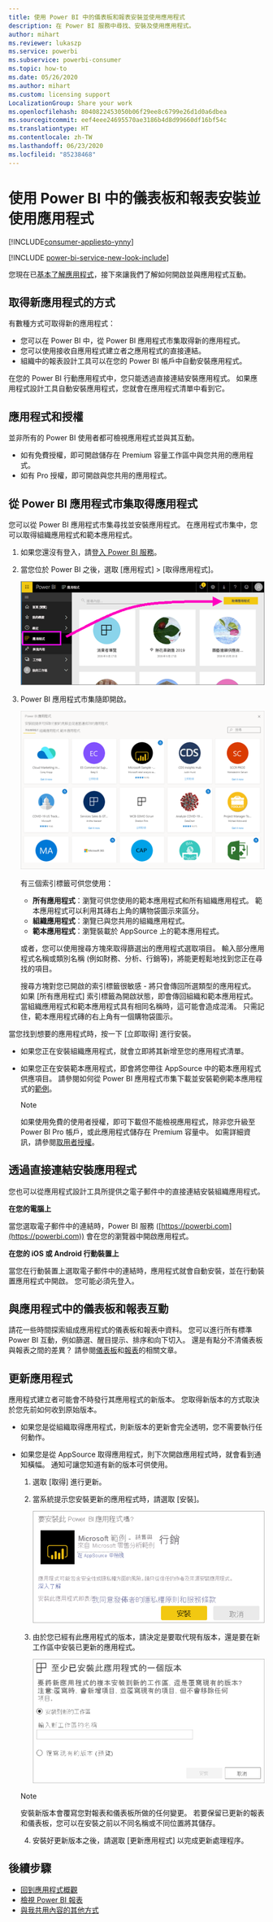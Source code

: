 ```yaml
---
title: 使用 Power BI 中的儀表板和報表安裝並使用應用程式
description: 在 Power BI 服務中尋找、安裝及使用應用程式。
author: mihart
ms.reviewer: lukaszp
ms.service: powerbi
ms.subservice: powerbi-consumer
ms.topic: how-to
ms.date: 05/26/2020
ms.author: mihart
ms.custom: licensing support
LocalizationGroup: Share your work
ms.openlocfilehash: 8040822453050b06f29ee8c6799e26d1d0a6dbea
ms.sourcegitcommit: eef4eee24695570ae3186b4d8d99660df16bf54c
ms.translationtype: HT
ms.contentlocale: zh-TW
ms.lasthandoff: 06/23/2020
ms.locfileid: "85238468"
---
```

# <a name="install-and-use-apps-with-dashboards-and-reports-in-power-bi"></a>使用 Power BI 中的儀表板和報表安裝並使用應用程式

[!INCLUDE[consumer-appliesto-ynny](../includes/consumer-appliesto-ynny.md)]

[!INCLUDE [power-bi-service-new-look-include](../includes/power-bi-service-new-look-include.md)]

您現在已[基本了解應用程式](end-user-apps.md)，接下來讓我們了解如何開啟並與應用程式互動。 

## <a name="ways-to-get-a-new-app"></a>取得新應用程式的方式
有數種方式可取得新的應用程式：
* 您可以在 Power BI 中，從 Power BI 應用程式市集取得新的應用程式。
* 您可以使用接收自應用程式建立者之應用程式的直接連結。 
* 組織中的報表設計工具可以在您的 Power BI 帳戶中自動安裝應用程式。

在您的 Power BI 行動應用程式中，您只能透過直接連結安裝應用程式。 如果應用程式設計工具自動安裝應用程式，您就會在應用程式清單中看到它。

## <a name="apps-and-licenses"></a>應用程式和授權
並非所有的 Power BI 使用者都可檢視應用程式並與其互動。 
- 如有免費授權，即可開啟儲存在 Premium 容量工作區中與您共用的應用程式。
- 如有 Pro 授權，即可開啟與您共用的應用程式。

## <a name="get-the-app-from-the-power-bi-apps-marketplace"></a>從 Power BI 應用程式市集取得應用程式

您可以從 Power BI 應用程式市集尋找並安裝應用程式。 在應用程式市集中，您可以取得組織應用程式和範本應用程式。

1. 如果您還沒有登入，請[登入 Power BI 服務](./end-user-sign-in.md)。 

1. 當您位於 Power BI 之後，選取 [應用程式] > [取得應用程式]。 

    ![取得應用程式  ](./media/end-user-app-view/power-bi-get-apps.png)

1. Power BI 應用程式市集隨即開啟。

   ![Power BI 應用程式市集](./media/end-user-app-view/power-bi-app-marketplace.png)

   有三個索引標籤可供您使用：
   * **所有應用程式**：瀏覽可供您使用的範本應用程式和所有組織應用程式。 範本應用程式可以利用其磚右上角的購物袋圖示來區分。
   * **組織應用程式**：瀏覽已與您共用的組織應用程式。 
   * **範本應用程式**：瀏覽裝載於 AppSource 上的範本應用程式。

   或者，您可以使用搜尋方塊來取得篩選出的應用程式選取項目。 輸入部分應用程式名稱或類別名稱 (例如財務、分析、行銷等)，將能更輕鬆地找到您正在尋找的項目。 

   搜尋方塊對您已開啟的索引標籤很敏感 - 將只會傳回所選類型的應用程式。 如果 [所有應用程式] 索引標籤為開啟狀態，即會傳回組織和範本應用程式。 當組織應用程式和範本應用程式具有相同名稱時，這可能會造成混淆。 只需記住，範本應用程式磚的右上角有一個購物袋圖示。

當您找到想要的應用程式時，按一下 [立即取得] 進行安裝。
* 如果您正在安裝組織應用程式，就會立即將其新增至您的應用程式清單。
* 如果您正在安裝範本應用程式，即會將您帶往 AppSource 中的範本應用程式供應項目。 請參閱如何從 Power BI 應用程式市集下載並安裝範例範本應用程式的[範例](end-user-app-marketing.md)。 

   > [!NOTE]
   > 如果使用免費的使用者授權，即可下載但不能檢視應用程式，除非您升級至 Power BI Pro 帳戶，或此應用程式儲存在 Premium 容量中。 如需詳細資訊，請參閱[取用者授權](end-user-license.md)。

## <a name="install-an-app-from-a-direct-link"></a>透過直接連結安裝應用程式
您也可以從應用程式設計工具所提供之電子郵件中的直接連結安裝組織應用程式。  

**在您的電腦上** 

當您選取電子郵件中的連結時，Power BI 服務 ([https://powerbi.com](https://powerbi.com)) 會在您的瀏覽器中開啟應用程式。 

**在您的 iOS 或 Android 行動裝置上** 

當您在行動裝置上選取電子郵件中的連結時，應用程式就會自動安裝，並在行動裝置應用程式中開啟。 您可能必須先登入。 

## <a name="interact-with-the-dashboards-and-reports-in-the-app"></a>與應用程式中的儀表板和報表互動
請花一些時間探索組成應用程式的儀表板和報表中資料。 您可以進行所有標準 Power BI 互動，例如篩選、醒目提示、排序和向下切入。  還是有點分不清儀表板與報表之間的差異？  請參閱[儀表板](end-user-dashboards.md)和[報表](end-user-reports.md)的相關文章。  

## <a name="update-an-app"></a>更新應用程式 

應用程式建立者可能會不時發行其應用程式的新版本。 您取得新版本的方式取決於您先前如何收到原始版本。 

* 如果您是從組織取得應用程式，則新版本的更新會完全透明，您不需要執行任何動作。 

* 如果您是從 AppSource 取得應用程式，則下次開啟應用程式時，就會看到通知橫幅。 通知可讓您知道有新的版本可供使用。 

    1. 選取 [取得] 進行更新。  

        <!--![App update notification](./media/end-user-app-view/power-bi-new-app-version-notification.png) -->

    2. 當系統提示您安裝更新的應用程式時，請選取 [安裝]。 

        ![安裝更新](./media/end-user-app-view/power-bi-install.png) 

    3. 由於您已經有此應用程式的版本，請決定是要取代現有版本，還是要在新工作區中安裝已更新的應用程式。   

        ![覆寫舊的應用程式版本](./media/end-user-app-view/power-bi-already-installed.png) 

    > [!NOTE] 
    > 安裝新版本會覆寫您對報表和儀表板所做的任何變更。 若要保留已更新的報表和儀表板，您可以在安裝之前以不同名稱或不同位置將其儲存。 

    4. 安裝好更新版本之後，請選取 [更新應用程式] 以完成更新處理程序。 


## <a name="next-steps"></a>後續步驟
* [回到應用程式概觀](end-user-apps.md)
* [檢視 Power BI 報表](end-user-report-open.md)
* [與我共用內容的其他方式](end-user-shared-with-me.md)

